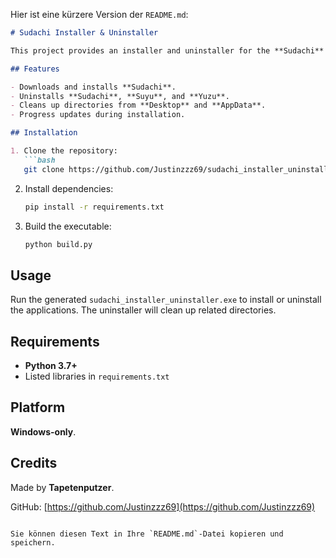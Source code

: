 Hier ist eine kürzere Version der `README.md`:

```markdown
# Sudachi Installer & Uninstaller

This project provides an installer and uninstaller for the **Sudachi** application. It also detects and removes related applications like **Suyu** and **Yuzu**.

## Features

- Downloads and installs **Sudachi**.
- Uninstalls **Sudachi**, **Suyu**, and **Yuzu**.
- Cleans up directories from **Desktop** and **AppData**.
- Progress updates during installation.

## Installation

1. Clone the repository:
   ```bash
   git clone https://github.com/Justinzzz69/sudachi_installer_uninstaller.git
   ```

2. Install dependencies:
   ```bash
   pip install -r requirements.txt
   ```

3. Build the executable:
   ```bash
   python build.py
   ```

## Usage

Run the generated `sudachi_installer_uninstaller.exe` to install or uninstall the applications. The uninstaller will clean up related directories.

## Requirements

- **Python 3.7+**
- Listed libraries in `requirements.txt`

## Platform

**Windows-only**.

## Credits

Made by **Tapetenputzer**.

GitHub: [https://github.com/Justinzzz69](https://github.com/Justinzzz69)
```

Sie können diesen Text in Ihre `README.md`-Datei kopieren und speichern.
